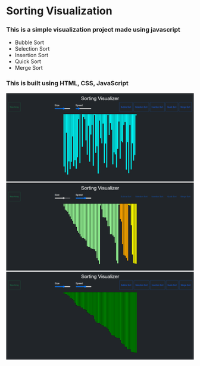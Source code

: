 # Sorting Visualization
### This is a simple visualization project made using javascript 
- Bubble Sort 
- Selection Sort
- Insertion Sort
- Quick Sort
- Merge Sort

### This is built using HTML, CSS, JavaScript <br/>
<img src="img/img1.png"> <br/>
<img src="img/img2.png"> <br/>
<img src="img/img3.png"> <br/>
